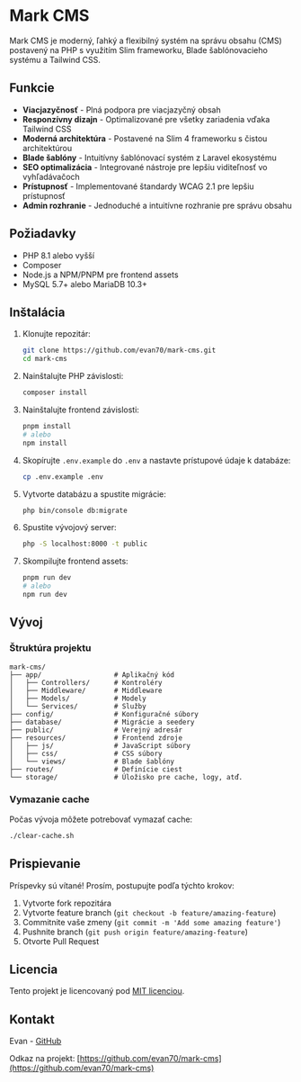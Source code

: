 # Mark CMS

Mark CMS je moderný, ľahký a flexibilný systém na správu obsahu (CMS) postavený na PHP s využitím Slim frameworku, Blade šablónovacieho systému a Tailwind CSS.

## Funkcie

- **Viacjazyčnosť** - Plná podpora pre viacjazyčný obsah
- **Responzívny dizajn** - Optimalizované pre všetky zariadenia vďaka Tailwind CSS
- **Moderná architektúra** - Postavené na Slim 4 frameworku s čistou architektúrou
- **Blade šablóny** - Intuitívny šablónovací systém z Laravel ekosystému
- **SEO optimalizácia** - Integrované nástroje pre lepšiu viditeľnosť vo vyhľadávačoch
- **Prístupnosť** - Implementované štandardy WCAG 2.1 pre lepšiu prístupnosť
- **Admin rozhranie** - Jednoduché a intuitívne rozhranie pre správu obsahu

## Požiadavky

- PHP 8.1 alebo vyšší
- Composer
- Node.js a NPM/PNPM pre frontend assets
- MySQL 5.7+ alebo MariaDB 10.3+

## Inštalácia

1. Klonujte repozitár:
   ```bash
   git clone https://github.com/evan70/mark-cms.git
   cd mark-cms
   ```

2. Nainštalujte PHP závislosti:
   ```bash
   composer install
   ```

3. Nainštalujte frontend závislosti:
   ```bash
   pnpm install
   # alebo
   npm install
   ```

4. Skopírujte `.env.example` do `.env` a nastavte prístupové údaje k databáze:
   ```bash
   cp .env.example .env
   ```

5. Vytvorte databázu a spustite migrácie:
   ```bash
   php bin/console db:migrate
   ```

6. Spustite vývojový server:
   ```bash
   php -S localhost:8000 -t public
   ```

7. Skompilujte frontend assets:
   ```bash
   pnpm run dev
   # alebo
   npm run dev
   ```

## Vývoj

### Štruktúra projektu

```
mark-cms/
├── app/                  # Aplikačný kód
│   ├── Controllers/      # Kontroléry
│   ├── Middleware/       # Middleware
│   ├── Models/           # Modely
│   └── Services/         # Služby
├── config/               # Konfiguračné súbory
├── database/             # Migrácie a seedery
├── public/               # Verejný adresár
├── resources/            # Frontend zdroje
│   ├── js/               # JavaScript súbory
│   ├── css/              # CSS súbory
│   └── views/            # Blade šablóny
├── routes/               # Definície ciest
└── storage/              # Úložisko pre cache, logy, atď.
```

### Vymazanie cache

Počas vývoja môžete potrebovať vymazať cache:

```bash
./clear-cache.sh
```

## Prispievanie

Príspevky sú vítané! Prosím, postupujte podľa týchto krokov:

1. Vytvorte fork repozitára
2. Vytvorte feature branch (`git checkout -b feature/amazing-feature`)
3. Commitnite vaše zmeny (`git commit -m 'Add some amazing feature'`)
4. Pushnite branch (`git push origin feature/amazing-feature`)
5. Otvorte Pull Request

## Licencia

Tento projekt je licencovaný pod [MIT licenciou](LICENSE).

## Kontakt

Evan - [GitHub](https://github.com/evan70)

Odkaz na projekt: [https://github.com/evan70/mark-cms](https://github.com/evan70/mark-cms)
